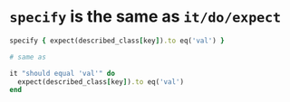 # `specify` is the same as `it/do/expect`

```ruby
specify { expect(described_class[key]).to eq('val') }

# same as 

it "should equal 'val'" do
  expect(described_class[key]).to eq('val')
end
```

